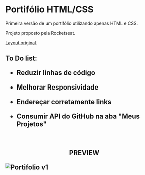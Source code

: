 # Portifólio HTML/CSS

Primeira versão de um portifólio utilizando apenas HTML e CSS.

Projeto proposto pela Rocketseat.

[Layout original](https://www.figma.com/file/L6fCiWtOgXCfslQdezqQeF/DD-Portfolio/duplicate).

  <h2>To Do list:

- Reduzir linhas de código

- Melhorar Responsividade

- Endereçar corretamente links

- Consumir API do GitHub na aba "Meus Projetos"
<br>

<p align="center">
  <strong>PREVIEW</strong><br />
</p>

![Portifolio v1](https://user-images.githubusercontent.com/87200550/187501692-623eef45-6b7f-49a2-98d5-d0b538b20920.png)

